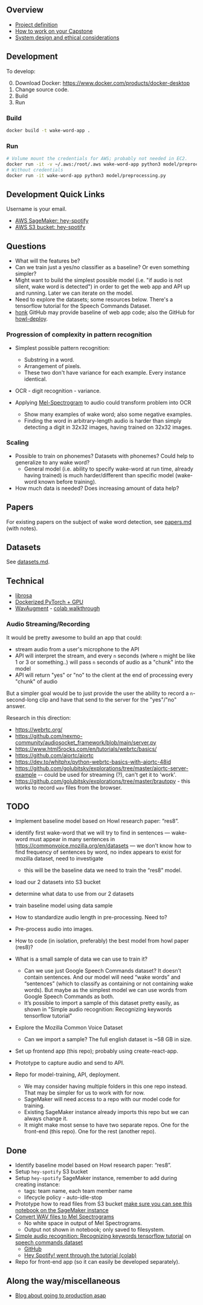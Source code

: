 ## Overview

- [Project definition](https://docs.google.com/document/d/1OT4Ia46U7MTkquMIEYaLrGxiw7zxvn0Db_ogwX9X0kw/edit)
- [How to work on your Capstone](https://docs.google.com/document/d/1h-XXeTrYdn_SWidsiF9iBrdtkksXJJjm-TYWXep74fE/edit)
- [System design and ethical considerations](https://canvas.instructure.com/courses/2578379/modules/items/42755620)

## Development

To develop:

0. Download Docker: https://www.docker.com/products/docker-desktop
1. Change source code.
2. Build
3. Run

### Build

```sh
docker build -t wake-word-app .
```

### Run

```sh
# Volume mount the credentials for AWS; probably not needed in EC2.
docker run -it -v ~/.aws:/root/.aws wake-word-app python3 model/preprocessing.py
# Without credentials
docker run -it wake-word-app python3 model/preprocessing.py
```

## Development Quick Links

Username is your email.

- [AWS SageMaker: hey-spotify](https://console.aws.amazon.com/sagemaker/home?region=us-east-1#/notebook-instances)
- [AWS S3 bucket: hey-spotify](https://s3.console.aws.amazon.com/s3/home?region=us-east-1#)

## Questions

- What will the features be?
- Can we train just a yes/no classifier as a baseline? Or even something simpler?
- Might want to build the simplest possible model (i.e. "if audio is not silent, wake word is detected") in order to get the web app and API up and running. Later we can iterate on the model.
- Need to explore the datasets; some resources below. There's a tensorflow tutorial for the Speech Commands Dataset.
- [honk](https://github.com/castorini/honk) GitHub may provide baseline of web app code; also the GitHub for [howl-deploy](https://github.com/castorini/howl-deploy).

### Progression of complexity in pattern recognition

- Simplest possible pattern recognition:
  - Substring in a word.
  - Arrangement of pixels.
  - These two don't have variance for each example. Every instance identical.
- OCR - digit recognition - variance.
- Applying [Mel-Spectrogram](https://towardsdatascience.com/getting-to-know-the-mel-spectrogram-31bca3e2d9d0) to audio could transform problem into OCR

  - Show many examples of wake word; also some negative examples.
  - Finding the word in arbitrary-length audio is harder than simply detecting a digit in 32x32 images, having trained on 32x32 images.

### Scaling

- Possible to train on phonemes? Datasets with phonemes? Could help to generalize to any wake word?
  - General model (i.e. ability to specify wake-word at run time, already having trained) is much harder/different than specific model (wake-word known before training).
- How much data is needed? Does increasing amount of data help?

## Papers

For existing papers on the subject of wake word detection, see [papers.md](papers.md) (with notes).

## Datasets

See [datasets.md](datasets.md).

## Technical

- [librosa](https://librosa.org/doc/latest/tutorial.html)
- [Dockerized PyTorch + GPU](https://ngc.nvidia.com/catalog/containers/nvidia:pytorch)
- [WavAugment](https://github.com/facebookresearch/WavAugment) - [colab walkthrough](https://colab.research.google.com/github/facebookresearch/WavAugment/blob/master/examples/python/WavAugment_walkthrough.ipynb)

### Audio Streaming/Recording

It would be pretty awesome to build an app that could:

- stream audio from a user's microphone to the API
- API will interpret the stream, and every `n` seconds (where `n` might be like 1 or 3 or something..) will pass `n` seconds of audio as a "chunk" into the model
- API will return "yes" or "no" to the client at the end of processing every "chunk" of audio

But a simpler goal would be to just provide the user the ability to record a `n`-second-long clip and have that send to the server for the "yes"/"no" answer.

Research in this direction:

- https://webrtc.org/
- https://github.com/nexmo-community/audiosocket_framework/blob/main/server.py
- https://www.html5rocks.com/en/tutorials/webrtc/basics/
- https://github.com/aiortc/aiortc
- https://dev.to/whitphx/python-webrtc-basics-with-aiortc-48id
- https://github.com/golubitsky/explorations/tree/master/aiortc-server-example -- could be used for streaming (?), can't get it to 'work'.
- https://github.com/golubitsky/explorations/tree/master/brautopy - this works to record `wav` files from the browser.

## TODO

- Implement baseline model based on Howl research paper: “res8”.
- identify first wake-word that we will try to find in sentences — wake-word must appear in many sentences in https://commonvoice.mozilla.org/en/datasets — we don’t know how to find frequency of sentences by word, no index appears to exist for mozilla dataset, need to investigate
  - this will be the baseline data we need to train the “res8" model.
- load our 2 datasets into S3 bucket
- determine what data to use from our 2 datasets
- train baseline model using data sample
- How to standardize audio length in pre-processing. Need to?
- Pre-process audio into images.
- How to code (in isolation, preferably) the best model from howl paper (res8)?
- What is a small sample of data we can use to train it?

  - Can we use just Google Speech Commands dataset? It doesn’t contain sentences. And our model will need “wake words” and “sentences” (which to classify as containing or not containing wake words). But maybe as the simplest model we can use words from Google Speech Commands as both.
  - It’s possible to import a sample of this dataset pretty easily, as shown in "Simple audio recognition: Recognizing keywords tensorflow tutorial"

- Explore the Mozilla Common Voice Dataset

  - Can we import a sample? The full english dataset is ~58 GB in size.

- Set up frontend app (this repo); probably using create-react-app.
- Prototype to capture audio and send to API.
- Repo for model-training, API, deployment.

  - We may consider having multiple folders in this one repo instead. That may be simpler for us to work with for now.
  - SageMaker will need access to a repo with our model code for training.
  - Existing SageMaker instance already imports this repo but we can always change it.
  - It might make most sense to have two separate repos. One for the front-end (this repo). One for the rest (another repo).

## Done

- Identify baseline model based on Howl research paper: “res8”.
- Setup `hey-spotify` S3 bucket
- Setup `hey-spotify` SageMaker instance, remember to add during creating instance:
  - tags: team name, each team member name
  - lifecycle policy - auto-idle-stop
- Prototype how to read files from S3 bucket [make sure you can see this notebook on the SageMaker instance](https://hey-spotify.notebook.us-east-1.sagemaker.aws/notebooks/wake-word-app/S3%20demo.ipynb)
- [Convert WAV files to Mel Spectrograms](https://colab.research.google.com/drive/1oJC1Te5-OyUuWKJ5wOJd5edy7ct1Dtih?usp=sharing)
  - No white space in output of Mel Spectrograms.
  - Output not shown in notebook; only saved to filesystem.
- [Simple audio recognition: Recognizing keywords tensorflow tutorial](https://www.tensorflow.org/tutorials/audio/simple_audio) on [speech commands dataset](https://www.tensorflow.org/datasets/catalog/speech_commands)
  - [GitHub](https://github.com/tensorflow/tensorflow/tree/master/tensorflow/examples/speech_commands)
  - [Hey Spotify! went through the tutorial (colab)](https://colab.research.google.com/drive/1N7KJ-TS-d91heKK1s3q8nnT7LaRTdZat#scrollTo=dHqqcuf4PL9T)
- Repo for front-end app (so it can easily be developed separately).

## Along the way/miscellaneous

- [Blog about going to production asap](https://www.bodyworkml.com/posts/scikit-learn-meet-production)
